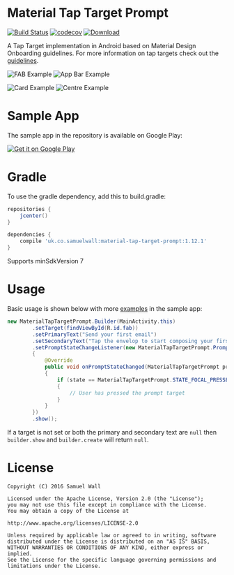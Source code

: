 # Material Tap Target Prompt
[![Build Status](https://travis-ci.org/sjwall/MaterialTapTargetPrompt.svg?branch=master)](https://travis-ci.org/sjwall/MaterialTapTargetPrompt)
[![codecov](https://codecov.io/gh/sjwall/MaterialTapTargetPrompt/branch/master/graph/badge.svg)](https://codecov.io/gh/sjwall/MaterialTapTargetPrompt)
[![Download](https://api.bintray.com/packages/sjwall/maven/material-tap-target-prompt/images/download.svg)](https://bintray.com/sjwall/maven/material-tap-target-prompt/_latestVersion)

A Tap Target implementation in Android based on Material Design Onboarding guidelines. For more information on tap targets check out the [guidelines][1].

![FAB Example](art/example_FAB.png) ![App Bar Example](art/example_appbar.png)

![Card Example](art/example_card.png) ![Centre Example](art/example_centre.png)

# Sample App
The sample app in the repository is available on Google Play:

<a href='https://play.google.com/store/apps/details?id=uk.co.samuelwall.materialtaptargetprompt.sample&utm_source=global_co&utm_medium=prtnr&utm_content=Mar2515&utm_campaign=PartBadge&pcampaignid=MKT-Other-global-all-co-prtnr-py-PartBadge-Mar2515-1'><img alt='Get it on Google Play' style='max-width:250px' src='art/play_store.png'/></a>

# Gradle
To use the gradle dependency, add this to build.gradle:
```groovy
repositories {
    jcenter()
}

dependencies {
    compile 'uk.co.samuelwall:material-tap-target-prompt:1.12.1'
}
```
Supports minSdkVersion 7
# Usage
Basic usage is shown below with more [examples](https://github.com/sjwall/MaterialTapTargetPrompt/tree/master/sample/src/main/java/uk/co/samuelwall/materialtaptargetprompt/sample) in the sample app:

```java
new MaterialTapTargetPrompt.Builder(MainActivity.this)
        .setTarget(findViewById(R.id.fab))
        .setPrimaryText("Send your first email")
        .setSecondaryText("Tap the envelop to start composing your first email")
        .setPromptStateChangeListener(new MaterialTapTargetPrompt.PromptStateChangeListener()
        {
            @Override
            public void onPromptStateChanged(MaterialTapTargetPrompt prompt, int state)
            {
                if (state == MaterialTapTargetPrompt.STATE_FOCAL_PRESSED)
                {
                    // User has pressed the prompt target
                }
            }
        })
        .show();
```

If a target is not set or both the primary and secondary text are `null` then `builder.show` and `builder.create` will return `null`.

# License
    Copyright (C) 2016 Samuel Wall

    Licensed under the Apache License, Version 2.0 (the "License");
    you may not use this file except in compliance with the License.
    You may obtain a copy of the License at

    http://www.apache.org/licenses/LICENSE-2.0

    Unless required by applicable law or agreed to in writing, software
    distributed under the License is distributed on an "AS IS" BASIS,
    WITHOUT WARRANTIES OR CONDITIONS OF ANY KIND, either express or implied.
    See the License for the specific language governing permissions and
    limitations under the License.




[1]: https://www.google.com/design/spec/growth-communications/feature-discovery.html#feature-discovery-design
